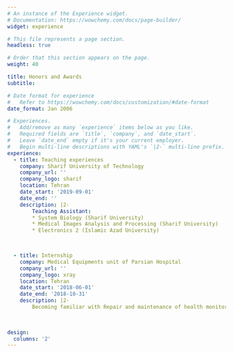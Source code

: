 ```yaml
---
# An instance of the Experience widget.
# Documentation: https://wowchemy.com/docs/page-builder/
widget: experience

# This file represents a page section.
headless: true

# Order that this section appears on the page.
weight: 40

title: Honors and Awards
subtitle:

# Date format for experience
#   Refer to https://wowchemy.com/docs/customization/#date-format
date_format: Jan 2006

# Experiences.
#   Add/remove as many `experience` items below as you like.
#   Required fields are `title`, `company`, and `date_start`.
#   Leave `date_end` empty if it's your current employer.
#   Begin multi-line descriptions with YAML's `|2-` multi-line prefix.
experience:
  - title: Teaching experiences
    company: Sharif University of Technology
    company_url: ''
    company_logo: sharif
    location: Tehran
    date_start: '2019-09-01'
    date_end: ''
    description: |2-
        Teaching Assistant:       
        * System Biology (Sharif University)
        * Medical Images Analysis and Processing (Sharif University)
        * Electronics 2 (Islamic Azad University)


        
  - title: Internship
    company: Medical Equipments unit of Parsian Hospital
    company_url: ''
    company_logo: xray
    location: Tehran
    date_start: '2018-06-01'
    date_end: '2018-10-31'
    description: |2-
        Becoming familiar with Repair and maintenance of health monitoring equipments
         
           

design:
  columns: '2'
---
```

